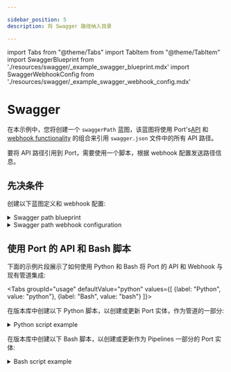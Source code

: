 ```yaml
---

sidebar_position: 5
description: 将 Swagger 路径纳入目录

---
```


import Tabs from "@theme/Tabs"
import TabItem from "@theme/TabItem"
import SwaggerBlueprint from './resources/swagger/_example_swagger_blueprint.mdx'
import SwaggerWebhookConfig from './resources/swagger/_example_swagger_webhook_config.mdx'

# Swagger

在本示例中，您将创建一个 `swaggerPath` 蓝图，该蓝图将使用 Port's[API](../../../api/api.md) 和[webhook functionality](../../webhook.md) 的组合来引用 `swagger.json` 文件中的所有 API 路径。

要将 API 路径引用到 Port，需要使用一个脚本，根据 webhook 配置发送路径信息。

## 先决条件

创建以下蓝图定义和 webhook 配置: 

<details>
<summary>Swagger path blueprint</summary>
<SwaggerBlueprint/>
</details>

<details>
<summary>Swagger path webhook configuration</summary>

<SwaggerWebhookConfig/>

</details>

## 使用 Port 的 API 和 Bash 脚本

下面的示例片段展示了如何使用 Python 和 Bash 将 Port 的 API 和 Webhook 与现有管道集成: 

<Tabs groupId="usage" defaultValue="python" values={[
{label: "Python", value: "python"},
{label: "Bash", value: "bash"}
]}>

<TabItem value="python">

在版本库中创建以下 Python 脚本，以创建或更新 Port 实体，作为管道的一部分: 

<details>
  <summary> Python script example </summary>

```python showLineNumbers
## Import the needed libraries

import requests
import json
import os

# Get environment variables using the config object or os.environ["KEY"]
WEBHOOK_URL = os.environ['WEBHOOK_URL'] ## the value of the URL you receive after creating the Port webhook
PATH_TO_SWAGGER_JSON_FILE = os.environ["PATH_TO_SWAGGER_JSON_FILE"]

def add_entity_to_port(entity_object):
    """A function to create the passed entity in Port using the webhook URL

    Params
    --------------
    entity_object: dict
        The entity to add in your Port catalog

    Returns
    --------------
    response: dict
        The response object after calling the webhook
    """
    headers = {"Accept": "application/json"}
    response = requests.post(WEBHOOK_URL, json=entity_object, headers=headers)
    return response.json()

def read_swagger_file(swagger_json_path):
    """This function takes a swagger.json file path, converts the "paths" property into a
    JSON array and then sends this data to Port

    Params
    --------------
    swagger_json_path: str
        The path to the swagger.json file relative to the project's root folder

    Returns
    --------------
    response: dict
        The response object after calling the webhook
    """
    with open(swagger_json_path) as file:
        data = json.load(file)

    project_info = data.get("info")
    project_title = project_info.get("title")
    project_version = project_info.get("version")
    hosted_url = data.get("host")
    base_path = data.get("basePath")

    paths = data.get('paths', {})
    path_list = []
    index = 1
    for path, methods in paths.items():
        for method, method_info in methods.items():
            path_id = f"{project_title}-{index}"
            path_info = {
                "id": path_id,
                "path": path,
                "method": method,
                "summary": method_info.get('summary'),
                "description": method_info.get('description'),
                "parameters": method_info.get("parameters"),
                "responses": method_info.get("responses"),
                "project": project_title,
                "version": project_version,
                "host": "https://" + hosted_url + base_path
            }
            path_list.append(path_info)
            index+=1

    entity_object = {
        "paths": path_list
    }
    webhook_response = add_entity_to_port(entity_object)
    return webhook_response

response = read_swagger_file(PATH_TO_SWAGGER_JSON_FILE)
print(response)
```

</details>

</TabItem>

<TabItem value="bash">

在版本库中创建以下 Bash 脚本，以创建或更新作为 Pipelines 一部分的 Port 实体: 

<details>
  <summary> Bash script example </summary>

```bash showLineNumbers
#!/bin/bash

# Set the environment variables
WEBHOOK_URL="$WEBHOOK_URL"
PATH_TO_SWAGGER_JSON_FILE="$PATH_TO_SWAGGER_JSON_FILE"

add_entity_to_port() {
    local entity_object="$1"
    local headers="Accept: application/json"
    local response=$(curl -X POST -H "$headers" -H "Content-Type: application/json" -d "$entity_object" "$WEBHOOK_URL")
    echo "$response"
}

read_swagger_json() {
    local swagger_json_path="$1"
    local data=$(cat "$swagger_json_path")

    local project_info=$(echo "$data" | jq -r '.info')
    local project_title=$(echo "$project_info" | jq -r '.title')
    local project_version=$(echo "$project_info" | jq -r '.version')
    local hosted_url=$(echo "$data" | jq -r '.host')
    local base_path=$(echo "$data" | jq -r '.basePath')
    local paths=$(echo "$data" | jq -r '.paths')

    local path_list=""
    local index=1
    while IFS="=" read -r path methods; do
        while IFS="=" read -r method method_info; do
            local path_id="${project_title}-${index}"
            local summary=$(echo "$method_info" | jq -r '.summary')
            local description=$(echo "$method_info" | jq -r '.description')
            local parameters=$(echo "$method_info" | jq -r '.parameters')
            local responses=$(echo "$method_info" | jq -r '.responses')

            local path_info="{\"id\":\"$path_id\",\"path\":\"$path\",\"method\":\"$method\",\"summary\":\"$summary\",\"description\":\"$description\",\"parameters\":$parameters,\"responses\":$responses,\"project\":\"$project_title\",\"version\":\"$project_version\",\"host\":\"https://${hosted_url}${base_path}\"}"
            path_list="${path_list}${path_info},"
            index=$((index + 1))
        done <<EOF
$(echo "$methods" | jq -r 'to_entries[] | .key + "=" + (.value | @json)')
EOF
    done <<EOF
$(echo "$paths" | jq -r 'to_entries[] | .key + "=" + (.value | @json)')
EOF

    local entity_object="{\"paths\":[${path_list%,}]}"
    local webhook_response=$(add_entity_to_port "$entity_object")
    echo "$webhook_response"
}

response=$(read_swagger_json "$PATH_TO_SWAGGER_JSON_FILE")
echo "$response"
```

</details>

</TabItem>
</Tabs>